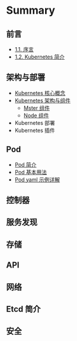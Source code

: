 # Summary

## 前言

* [1.1. 序言](README.md)
* [1.2. Kubernetes 简介](12-kubernetes-jian-jie.md)

## 架构与部署

* [Kubernetes 核心概念](jia-gou-yu-bu-shu/kubernetes-he-xin-gai-nian.md)
* [Kubernetes 架构与组件](jia-gou-yu-bu-shu/kubernetes-jia-gou-he-zu-jian.md)
  * [Mster 组件](jia-gou-yu-bu-shu/kubernetes-jia-gou-he-zu-jian/mster-zu-jian.md)
  * [Node 组件](jia-gou-yu-bu-shu/kubernetes-jia-gou-he-zu-jian/node-zu-jian.md)
* Kubernetes 部署
* Kubernetes 插件

## Pod

* [Pod 简介](pods/pod-jian-jie.md)
* [Pod 基本用法](pods/pod-ji-ben-yong-fa.md)
* [Pod yaml 示例详解](pods/pod-yaml-shi-li.md)

## 控制器

## 服务发现

## 存储

## API

## 网络

## Etcd 简介

## 安全

